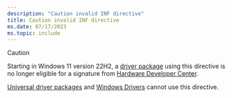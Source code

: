```yaml
---
description: "Caution invalid INF directive"
title: Caution invalid INF directive
ms.date: 07/17/2023
ms.topic: include
---
```


> [!CAUTION]
> Starting in Windows 11 version 22H2, a [driver package](../install/driver-packages.md) using this directive is no longer eligible for a signature from [Hardware Developer Center](../dashboard/index.md).
>
> [Universal driver packages](../install/using-a-universal-inf-file.md) and [Windows Drivers](../develop/get-started-developing-windows-drivers.md) cannot use this directive.
